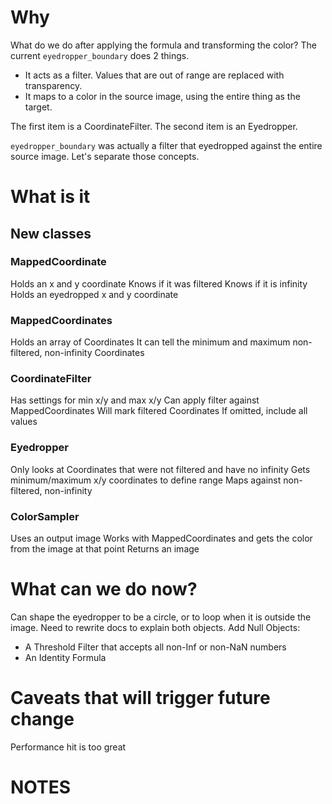 # Why
What do we do after applying the formula and transforming the color?
The current `eyedropper_boundary` does 2 things.
- It acts as a filter. Values that are out of range are replaced with transparency.
- It maps to a color in the source image, using the entire thing as the target.

The first item is a CoordinateFilter.
The second item is an Eyedropper.

`eyedropper_boundary` was actually a filter that eyedropped against the entire source image. Let's separate those concepts.

# What is it
## New classes
### MappedCoordinate
Holds an x and y coordinate
Knows if it was filtered
Knows if it is infinity
Holds an eyedropped x and y coordinate

### MappedCoordinates
Holds an array of Coordinates
It can tell the minimum and maximum non-filtered, non-infinity Coordinates

### CoordinateFilter
Has settings for min x/y and max x/y
Can apply filter against MappedCoordinates
Will mark filtered Coordinates
If omitted, include all values

### Eyedropper
Only looks at Coordinates that were not filtered and have no infinity
Gets minimum/maximum x/y coordinates to define range
Maps against non-filtered, non-infinity

### ColorSampler
Uses an output image
Works with MappedCoordinates and gets the color from the image at that point
Returns an image

# What can we do now?
Can shape the eyedropper to be a circle, or to loop when it is outside the image.
Need to rewrite docs to explain both objects.
Add Null Objects:
- A Threshold Filter that accepts all non-Inf or non-NaN numbers
- An Identity Formula

# Caveats that will trigger future change
Performance hit is too great

# NOTES
